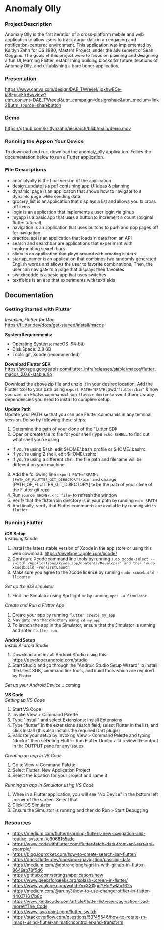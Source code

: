 # Anomaly Olly

### Project Description
Anomaly Olly is the first iteration of a cross-platform mobile and web application to allow users to track augur data in an engaging and notification-centered environment. This application was implemented by Kaitlyn Zahn for CS 8980, Masters Project, under the advisement of Sean Goggins. The goals of this project were to focus on planning and designinig a fun UI, learning Flutter, establishing building blocks for future iterations of Anomaly Olly, and establishing a bare bones application.

### Presentation
https://www.canva.com/design/DAE_TWreeeI/jigxhwEOe-ja8FpscKIrBw/view?utm_content=DAE_TWreeeI&utm_campaign=designshare&utm_medium=link2&utm_source=sharebutton

### Demo
https://github.com/kaitlynzahn/research/blob/main/demo.mov

### Running the App on Your Device
To download and run, download the anomaly_olly application. Follow the documentation below to run a Flutter application.

### File Descriptions
- anomolyolly is the final version of the application
- design_update is a pdf containing app UI ideas & planning
- dynamic_page is an application that shows how to navigate to a dynamic page while sending data
- grocery_list is an application that displays a list and allows you to cross off items
- login is an application that implements a user login via gihub
- myapp is a basic app that uses a button to increment a count (original flutter tutorial)
- navigation is an application that uses buttons to push and pop pages off for navigation
- practice_api is an application that loads in data from an API
- search and searchbar are applications that experiment with implementing search bars
- slider is an application that plays around with creating sliders
- startup_namer is an application that combines two randomly generated English words and allows the user to favorite combinations. Then, the user can navigate to a page that displays their favorites
- switchcodde is a basic app that uses switches
- textfields is an app that experiments with textfields

## Documentation

### Getting Started with Flutter

*Installing Flutter for Mac*  
https://flutter.dev/docs/get-started/install/macos

**System Requirements:**  
- Operating Systems:  macOS (64-bit)
- Disk Space: 2.8 GB
- Tools: git, Xcode (recommended)  

**Download Flutter SDK**  
https://storage.googleapis.com/flutter_infra/releases/stable/macos/flutter_macos_2.0.6-stable.zip  

Download the above zip file and unzip it in your desired location. Add the Flutter tool to your path using `export PATH="$PATH:`pwd`/flutter/bin"` & now you can run Flutter commands! Run `flutter doctor` to see if there are any dependencies you need to install to complete setup.  

**Update Path**  
Update your PATH so that you can use Flutter commands in any terminal session. Do so by following these steps:  
1. Determine the path of your clone of the FLutter SDK
2. Open or create the rc file for your shell (type `echo $SHELL` to find out what shell you're using
- If you're using Bash, edit $HOME/.bash_profile or $HOME/.bashrc
- If you're using Z shell, edit $HOME/.zshrc
- If you're using a different shell, the file path and filename will be different on your machine
3. Add the following line `export PATH="$PATH:[PATH_OF_FLUTTER_GIT_DIRECTORY]/bin"` and change [PATH_OF_FLUTTER_GIT_DIRECTORY] to be the path of your clone of the Flutter git repo
4. Run `source $HOME/.<rc file>` to refresh the window
5. Verify that the flutter/bin directory is in your path by running `echo $PATH`
6. And finally, verify that Flutter commands are available by running `which flutter`  


### Running Flutter
**iOS Setup**  
*Installing Xcode*
1. Install the latest stable version of Xcode in the app store or using this web download: https://developer.apple.com/xcode/
2. Configure Xcode command line tools by running `sudo xcode-select --switch /Applications/Xcode.app/Contents/Developer' and then 'sudo xcodebuild -runFirstLaunch`
3. Make sure you agree to the Xcode licence by running `sudo xcodebuild -llicense`  

*Set up the iOS simulator*
1. Find the Simulator using Spotlight or by running `open -a Simulator`  

*Create and Run a Flutter App*
1. Create your app by running `flutter create my_app`
2. Navigate into that directory using `cd my_app`
3. To launch the app in the Simulator, ensure that the Simulator is running and enter `flutter run`  

**Android Setup**  
*Install Android Studio*
1. Download and install Android Studio using this: https://developer.android.com/studio
2. Start Studio and go through the "Android Studio Setup Wizard" to install the latest SDK, command line tools, and buidl tools which are required by Flutter  

*Set up your Android Device*
...coming  

**VS Code**  
*Setting up VS Code*
1. Start VS Code
2. Invoke View > Command Palette
3. Type "install" and select Extensions: Install Extensions
4. Type "flutter" in the extensions search field, select Flutter in the list, and click Install (this also installs the required Dart plugin)
5. Validate your setup by invoking View > Command Palette and typing "doctor" then selecting Flutter: Run Flutter Doctor and review the output in the OUTPUT pane for any issues  

*Creating an app in VS Code*
1. Go to View > Command Palette
2. Select Flutter: New Application Project
3. Select the location for your project and name it

*Running an app in Simulator using VS Code*
1. When in a Flutter application, you will see "No Device" in the bottom left corner of the screen. Select that
2. Click iOS Simulator
3. Ensure the Simulator is running and then do Run > Start Debugging


### Resources
- https://medium.com/flutter/learning-flutters-new-navigation-and-routing-system-7c9068155ade
- https://www.codewithflutter.com/flutter-fetch-data-from-api-rest-api-example/
- https://blog.logrocket.com/how-to-create-search-bar-flutter/
- https://docs.flutter.dev/cookbook/navigation/passing-data
- https://medium.com/@dotronglong/sign-in-with-github-in-flutter-8649ab78f5d6
- https://github.com/settings/applications/new
- https://www.geeksforgeeks.org/splash-screen-in-flutter/
- https://www.youtube.com/watch?v=XXISgdYHdYw&t=162s
- https://medium.com/@aruny3/how-to-use-changenotifier-in-flutter-440371617b8c
- https://www.kindacode.com/article/flutter-listview-pagination-load-more/#The_Code
- https://www.javatpoint.com/flutter-switch
- https://stackoverflow.com/questions/53745546/how-to-rotate-an-image-using-flutter-animationcontroller-and-transform
